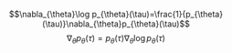 $$\nabla_{\theta}\log p_{\theta}(\tau)=\frac{1}{p_{\theta}(\tau)}\nabla_{\theta}p_{\theta}(\tau)$$
$$\nabla_{\theta}p_{\theta}(\tau)=p_{\theta}(\tau)\nabla_{\theta}\log p_{\theta}(\tau)$$